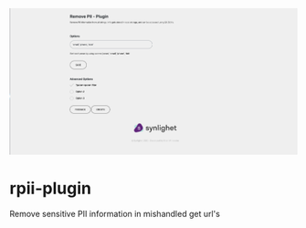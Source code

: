 ![Illu](https://github.com/synlighet/rpii-plugin/blob/master/rpii_plugin_overview.png)

# rpii-plugin
Remove sensitive PII information in mishandled get url's
